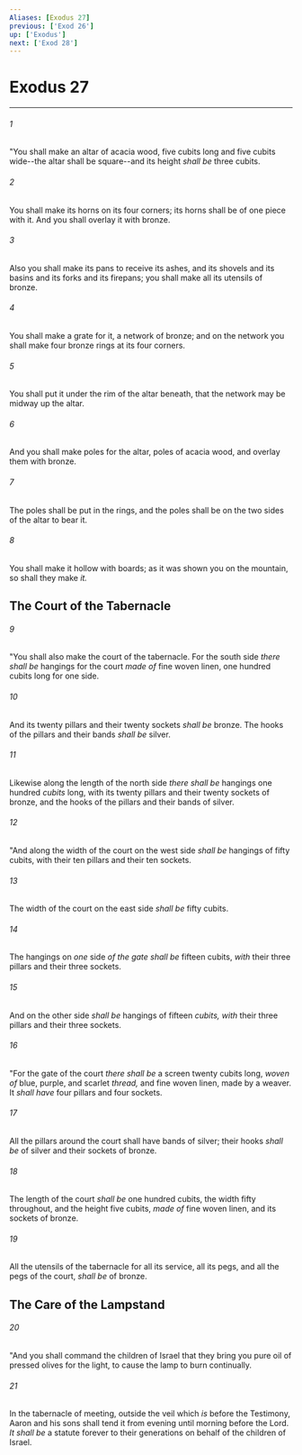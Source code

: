 ```yaml
---
Aliases: [Exodus 27]
previous: ['Exod 26']
up: ['Exodus']
next: ['Exod 28']
---
```

# Exodus 27

***


###### 1 
"You shall make an altar of acacia wood, five cubits long and five cubits wide--the altar shall be square--and its height _shall be_ three cubits. 

###### 2 
You shall make its horns on its four corners; its horns shall be of one piece with it. And you shall overlay it with bronze. 

###### 3 
Also you shall make its pans to receive its ashes, and its shovels and its basins and its forks and its firepans; you shall make all its utensils of bronze. 

###### 4 
You shall make a grate for it, a network of bronze; and on the network you shall make four bronze rings at its four corners. 

###### 5 
You shall put it under the rim of the altar beneath, that the network may be midway up the altar. 

###### 6 
And you shall make poles for the altar, poles of acacia wood, and overlay them with bronze. 

###### 7 
The poles shall be put in the rings, and the poles shall be on the two sides of the altar to bear it. 

###### 8 
You shall make it hollow with boards; as it was shown you on the mountain, so shall they make _it._

## The Court of the Tabernacle 

###### 9 
"You shall also make the court of the tabernacle. For the south side _there shall be_ hangings for the court _made of_ fine woven linen, one hundred cubits long for one side. 

###### 10 
And its twenty pillars and their twenty sockets _shall be_ bronze. The hooks of the pillars and their bands _shall be_ silver. 

###### 11 
Likewise along the length of the north side _there shall be_ hangings one hundred _cubits_ long, with its twenty pillars and their twenty sockets of bronze, and the hooks of the pillars and their bands of silver. 

###### 12 
"And along the width of the court on the west side _shall be_ hangings of fifty cubits, with their ten pillars and their ten sockets. 

###### 13 
The width of the court on the east side _shall be_ fifty cubits. 

###### 14 
The hangings on _one_ side _of the gate shall be_ fifteen cubits, _with_ their three pillars and their three sockets. 

###### 15 
And on the other side _shall be_ hangings of fifteen _cubits, with_ their three pillars and their three sockets. 

###### 16 
"For the gate of the court _there shall be_ a screen twenty cubits long, _woven of_ blue, purple, and scarlet _thread,_ and fine woven linen, made by a weaver. It _shall have_ four pillars and four sockets. 

###### 17 
All the pillars around the court shall have bands of silver; their hooks _shall be_ of silver and their sockets of bronze. 

###### 18 
The length of the court _shall be_ one hundred cubits, the width fifty throughout, and the height five cubits, _made of_ fine woven linen, and its sockets of bronze. 

###### 19 
All the utensils of the tabernacle for all its service, all its pegs, and all the pegs of the court, _shall be_ of bronze.

## The Care of the Lampstand 

###### 20 
"And you shall command the children of Israel that they bring you pure oil of pressed olives for the light, to cause the lamp to burn continually. 

###### 21 
In the tabernacle of meeting, outside the veil which _is_ before the Testimony, Aaron and his sons shall tend it from evening until morning before the Lord. _It shall be_ a statute forever to their generations on behalf of the children of Israel.
